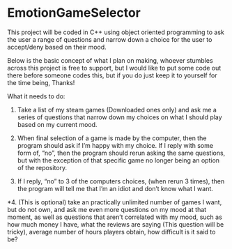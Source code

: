 # EmotionGameSelector
This project will be coded in C++ using object oriented programming to ask the user a range of questions and narrow down a choice for the user to accept/deny based on their mood.





Below is the basic concept of what I plan on making, whoever stumbles across this project is free to support, but I would like to put some code out there before someone codes this, but if you do just keep it to yourself for the time being, Thanks!





What it needs to do:


1. Take a list of my steam games (Downloaded ones only) and ask me a series of questions that narrow down my choices on what I should play based on my current mood.


2. When final selection of a game is made by the computer, then the program should ask if I’m happy with my choice. If I reply with some form of, “no”, then the program should rerun asking the same questions, but with the exception of that specific game no longer being an option of the repository. 


3. If I reply, “no” to 3 of the computers choices, (when rerun 3 times), then the program will tell me that I’m an idiot and don’t know what I want.


*4. (This is optional) take an practically unlimited number of games I want, but do not own, and ask me even more questions on my mood at that moment, as well as questions that aren’t correlated with my mood, such as how much money I have, what the reviews are saying (This question will be tricky), average number of hours players obtain, how difficult is it said to be?


